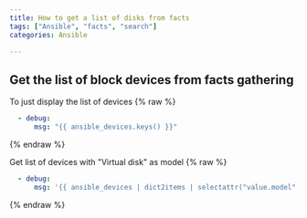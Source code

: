 ```yaml
---
title: How to get a list of disks from facts
tags: ["Ansible", "facts", "search"]
categories: Ansible

---
```

## Get the list of block devices from facts gathering

To just display the list of devices
{% raw %}
```yaml
  - debug:
      msg: "{{ ansible_devices.keys() }}"
```
{% endraw %}


Get list of devices with "Virtual disk" as model
{% raw %}
```yaml
  - debug:
      msg: '{{ ansible_devices | dict2items | selectattr("value.model","equalto","Virtual disk") | map(attribute="key") | list }}'
```
{% endraw %}
